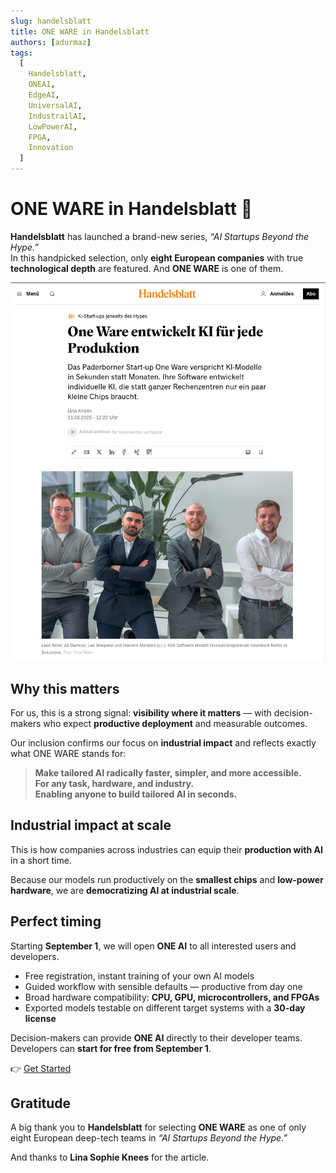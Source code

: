 ```yaml
---
slug: handelsblatt
title: ONE WARE in Handelsblatt
authors: [adurmaz]
tags:
  [
    Handelsblatt,
    ONEAI,
    EdgeAI,
    UniversalAI,
    IndustrailAI,
    LowPowerAI,
    FPGA,
    Innovation
  ]
---
```


# ONE WARE in Handelsblatt 🎉

**Handelsblatt** has launched a brand-new series, *“AI Startups Beyond the Hype.”*  
In this handpicked selection, only **eight European companies** with true **technological depth** are featured. And **ONE WARE** is one of them.

![Handelsblatt](img/handelsblatt.png)

<!-- truncate -->

## Why this matters
For us, this is a strong signal: **visibility where it matters** — with decision-makers who expect **productive deployment** and measurable outcomes.  

Our inclusion confirms our focus on **industrial impact** and reflects exactly what ONE WARE stands for:

> **Make tailored AI radically faster, simpler, and more accessible.  
> For any task, hardware, and industry.  
> Enabling anyone to build tailored AI in seconds.**

## Industrial impact at scale
This is how companies across industries can equip their **production with AI** in a short time.  

Because our models run productively on the **smallest chips** and **low-power hardware**, we are **democratizing AI at industrial scale**.

## Perfect timing
Starting **September 1**, we will open **ONE AI** to all interested users and developers.  

- Free registration, instant training of your own AI models  
- Guided workflow with sensible defaults — productive from day one  
- Broad hardware compatibility: **CPU, GPU, microcontrollers, and FPGAs**  
- Exported models testable on different target systems with a **30-day license**

Decision-makers can provide **ONE AI** directly to their developer teams.  
Developers can **start for free from September 1**.

👉 [Get Started](/docs/one-ai/get-started)


## Gratitude
A big thank you to **Handelsblatt** for selecting **ONE WARE** as one of only eight European deep-tech teams in *“AI Startups Beyond the Hype.”*  

And thanks to **Lina Sophie Knees** for the article.  
